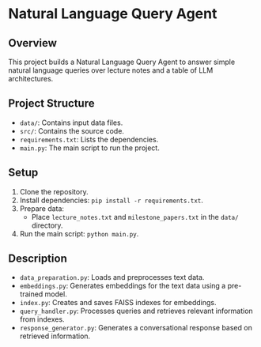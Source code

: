 # Natural Language Query Agent

## Overview
This project builds a Natural Language Query Agent to answer simple natural language queries over lecture notes and a table of LLM architectures.

## Project Structure
- `data/`: Contains input data files.
- `src/`: Contains the source code.
- `requirements.txt`: Lists the dependencies.
- `main.py`: The main script to run the project.

## Setup
1. Clone the repository.
2. Install dependencies: `pip install -r requirements.txt`.
3. Prepare data:
   - Place `lecture_notes.txt` and `milestone_papers.txt` in the `data/` directory.
4. Run the main script: `python main.py`.

## Description
- `data_preparation.py`: Loads and preprocesses text data.
- `embeddings.py`: Generates embeddings for the text data using a pre-trained model.
- `index.py`: Creates and saves FAISS indexes for embeddings.
- `query_handler.py`: Processes queries and retrieves relevant information from indexes.
- `response_generator.py`: Generates a conversational response based on retrieved information.

